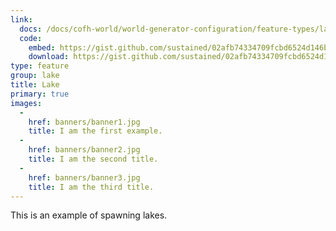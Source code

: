 ```yaml
---
link:
  docs: /docs/cofh-world/world-generator-configuration/feature-types/lake/
  code:
    embed: https://gist.github.com/sustained/02afb74334709fcbd6524d146b3c58e1.js
    download: https://gist.github.com/sustained/02afb74334709fcbd6524d146b3c58e1/archive/e4c27a6ea20aeeaa88bea598c7f033d2b879b0ff.zip
type: feature
group: lake
title: Lake
primary: true
images:
  -
    href: banners/banner1.jpg
    title: I am the first example.
  -
    href: banners/banner2.jpg
    title: I am the second title.
  -
    href: banners/banner3.jpg
    title: I am the third title.
---
```


This is an example of spawning lakes.
